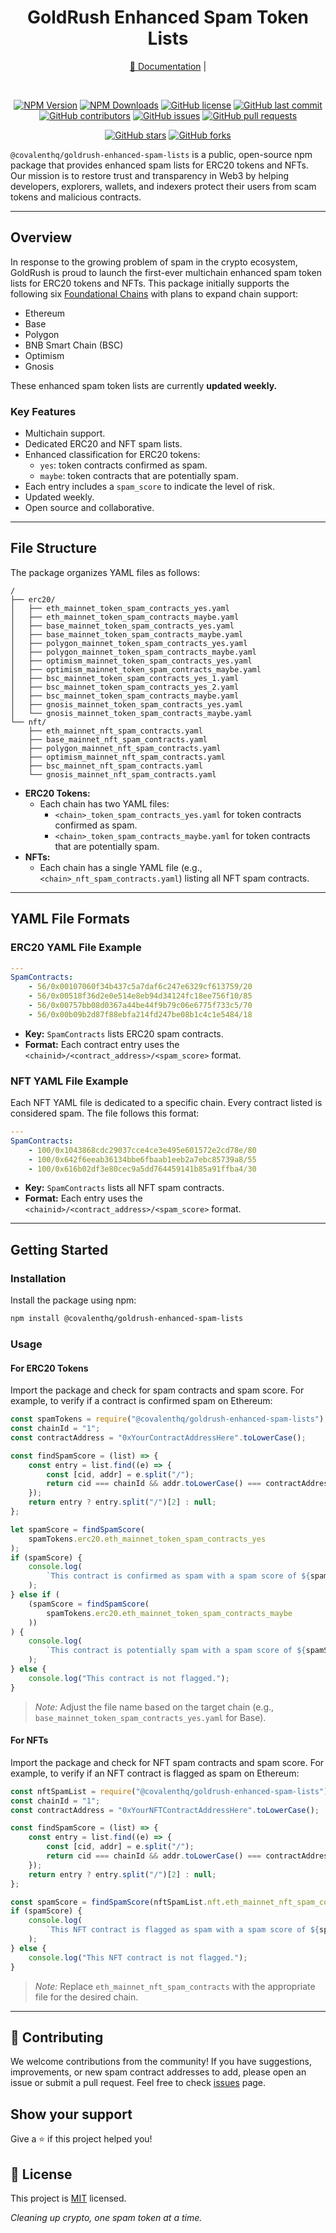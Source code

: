 <div align="center">
  
# GoldRush Enhanced Spam Token Lists
[📖 Documentation](https://goldrush.dev/docs/resources/enhanced-spam-lists) |

<br />

[![NPM Version](https://img.shields.io/npm/v/@covalenthq/goldrush-enhanced-spam-lists)](https://www.npmjs.com/package/@covalenthq/goldrush-enhanced-spam-lists)
[![NPM Downloads](https://img.shields.io/npm/dt/@covalenthq/goldrush-enhanced-spam-lists)](https://www.npmjs.com/package/@covalenthq/goldrush-enhanced-spam-lists)
[![GitHub license](https://img.shields.io/github/license/covalenthq/goldrush-enhanced-spam-lists)](https://github.com/covalenthq/goldrush-enhanced-spam-lists/blob/main/LICENSE)
[![GitHub last commit](https://img.shields.io/github/last-commit/covalenthq/goldrush-enhanced-spam-lists)](https://github.com/covalenthq/goldrush-enhanced-spam-lists/commits/master)
[![GitHub contributors](https://img.shields.io/github/contributors/covalenthq/goldrush-enhanced-spam-lists)](https://github.com/covalenthq/goldrush-enhanced-spam-lists/graphs/contributors)
[![GitHub issues](https://img.shields.io/github/issues/covalenthq/goldrush-enhanced-spam-lists)](https://github.com/covalenthq/goldrush-enhanced-spam-lists/issues)
[![GitHub pull requests](https://img.shields.io/github/issues-pr/covalenthq/goldrush-enhanced-spam-lists)](https://github.com/covalenthq/goldrush-enhanced-spam-lists/pulls)

[![GitHub stars](https://img.shields.io/github/stars/covalenthq/goldrush-enhanced-spam-lists)](https://github.com/covalenthq/goldrush-enhanced-spam-lists/stargazers)
[![GitHub forks](https://img.shields.io/github/forks/covalenthq/goldrush-enhanced-spam-lists)](https://github.com/covalenthq/goldrush-enhanced-spam-lists/network/members)

</div>

`@covalenthq/goldrush-enhanced-spam-lists` is a public, open-source npm package that provides enhanced spam lists for ERC20 tokens and NFTs. Our mission is to restore trust and transparency in Web3 by helping developers, explorers, wallets, and indexers protect their users from scam tokens and malicious contracts.

---

## Overview

In response to the growing problem of spam in the crypto ecosystem, GoldRush is proud to launch the first-ever multichain enhanced spam token lists for ERC20 tokens and NFTs. This package initially supports the following six [Foundational Chains](https://goldrush.dev/chains/) with plans to expand chain support:

-   Ethereum
-   Base
-   Polygon
-   BNB Smart Chain (BSC)
-   Optimism
-   Gnosis

These enhanced spam token lists are currently **updated weekly.**

### Key Features

-   Multichain support.
-   Dedicated ERC20 and NFT spam lists.
-   Enhanced classification for ERC20 tokens:
    -   `yes`: token contracts confirmed as spam.
    -   `maybe`: token contracts that are potentially spam.
-   Each entry includes a `spam_score` to indicate the level of risk.
-   Updated weekly.
-   Open source and collaborative.

---

## File Structure

The package organizes YAML files as follows:

```
/
├── erc20/
│   ├── eth_mainnet_token_spam_contracts_yes.yaml
│   ├── eth_mainnet_token_spam_contracts_maybe.yaml
│   ├── base_mainnet_token_spam_contracts_yes.yaml
│   ├── base_mainnet_token_spam_contracts_maybe.yaml
│   ├── polygon_mainnet_token_spam_contracts_yes.yaml
│   ├── polygon_mainnet_token_spam_contracts_maybe.yaml
│   ├── optimism_mainnet_token_spam_contracts_yes.yaml
│   ├── optimism_mainnet_token_spam_contracts_maybe.yaml
│   ├── bsc_mainnet_token_spam_contracts_yes_1.yaml
│   ├── bsc_mainnet_token_spam_contracts_yes_2.yaml
│   ├── bsc_mainnet_token_spam_contracts_maybe.yaml
│   ├── gnosis_mainnet_token_spam_contracts_yes.yaml
│   └── gnosis_mainnet_token_spam_contracts_maybe.yaml
└── nft/
    ├── eth_mainnet_nft_spam_contracts.yaml
    ├── base_mainnet_nft_spam_contracts.yaml
    ├── polygon_mainnet_nft_spam_contracts.yaml
    ├── optimism_mainnet_nft_spam_contracts.yaml
    ├── bsc_mainnet_nft_spam_contracts.yaml
    └── gnosis_mainnet_nft_spam_contracts.yaml
```

-   **ERC20 Tokens:**
    -   Each chain has two YAML files:
        -   `<chain>_token_spam_contracts_yes.yaml` for token contracts confirmed as spam.
        -   `<chain>_token_spam_contracts_maybe.yaml` for token contracts that are potentially spam.
-   **NFTs:**
    -   Each chain has a single YAML file (e.g., `<chain>_nft_spam_contracts.yaml`) listing all NFT spam contracts.

---

## YAML File Formats

### ERC20 YAML File Example

```yaml
---
SpamContracts:
    - 56/0x00107060f34b437c5a7daf6c247e6329cf613759/20
    - 56/0x00518f36d2e0e514e8eb94d34124fc18ee756f10/85
    - 56/0x00757bb08d0367a44be44f9b79c06e6775f733c5/70
    - 56/0x00b09b2d87f88ebfa214fd247be08b1c4c1e5484/18
```

-   **Key:** `SpamContracts` lists ERC20 spam contracts.
-   **Format:** Each contract entry uses the `<chainid>/<contract_address>/<spam_score>` format.

### NFT YAML File Example

Each NFT YAML file is dedicated to a specific chain. Every contract listed is considered spam. The file follows this format:

```yaml
---
SpamContracts:
    - 100/0x1043868cdc29037cce4ce3e495e601572e2cd78e/80
    - 100/0x642f6eeab36134bbe6fbaab1eeb2a7ebc85739a8/55
    - 100/0x616b02df3e80cec9a5dd764459141b85a91ffba4/30
```

-   **Key:** `SpamContracts` lists all NFT spam contracts.
-   **Format:** Each entry uses the `<chainid>/<contract_address>/<spam_score>` format.

---

## Getting Started

### Installation

Install the package using npm:

```bash
npm install @covalenthq/goldrush-enhanced-spam-lists
```

### Usage

#### For ERC20 Tokens

Import the package and check for spam contracts and spam score. For example, to verify if a contract is confirmed spam on Ethereum:

```javascript
const spamTokens = require("@covalenthq/goldrush-enhanced-spam-lists");
const chainId = "1";
const contractAddress = "0xYourContractAddressHere".toLowerCase();

const findSpamScore = (list) => {
    const entry = list.find((e) => {
        const [cid, addr] = e.split("/");
        return cid === chainId && addr.toLowerCase() === contractAddress;
    });
    return entry ? entry.split("/")[2] : null;
};

let spamScore = findSpamScore(
    spamTokens.erc20.eth_mainnet_token_spam_contracts_yes
);
if (spamScore) {
    console.log(
        `This contract is confirmed as spam with a spam score of ${spamScore}.`
    );
} else if (
    (spamScore = findSpamScore(
        spamTokens.erc20.eth_mainnet_token_spam_contracts_maybe
    ))
) {
    console.log(
        `This contract is potentially spam with a spam score of ${spamScore}.`
    );
} else {
    console.log("This contract is not flagged.");
}
```

> _Note:_ Adjust the file name based on the target chain (e.g., `base_mainnet_token_spam_contracts_yes.yaml` for Base).

#### For NFTs

Import the package and check for NFT spam contracts and spam score. For example, to verify if an NFT contract is flagged as spam on Ethereum:

```javascript
const nftSpamList = require("@covalenthq/goldrush-enhanced-spam-lists");
const chainId = "1";
const contractAddress = "0xYourNFTContractAddressHere".toLowerCase();

const findSpamScore = (list) => {
    const entry = list.find((e) => {
        const [cid, addr] = e.split("/");
        return cid === chainId && addr.toLowerCase() === contractAddress;
    });
    return entry ? entry.split("/")[2] : null;
};

const spamScore = findSpamScore(nftSpamList.nft.eth_mainnet_nft_spam_contracts);
if (spamScore) {
    console.log(
        `This NFT contract is flagged as spam with a spam score of ${spamScore}.`
    );
} else {
    console.log("This NFT contract is not flagged.");
}
```

> _Note:_ Replace `eth_mainnet_nft_spam_contracts` with the appropriate file for the desired chain.

---

## 🤝 Contributing

We welcome contributions from the community! If you have suggestions, improvements, or new spam contract addresses to add, please open an issue or submit a pull request. Feel free to check <a href="https://github.com/covalenthq/goldrush-enhanced-spam-lists/issues">issues</a> page.

## Show your support

Give a ⭐️ if this project helped you!

## 📝 License

This project is <a href="https://github.com/covalenthq/goldrush-enhanced-spam-lists/blob/main/LICENSE">MIT</a> licensed.

_Cleaning up crypto, one spam token at a time._
